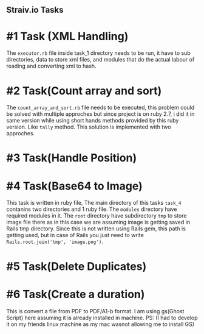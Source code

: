 ## Straiv.io Tasks
# #1 Task (XML Handling)
The `executor.rb` file inside task_1 directory needs to be run, it have to sub directories, data to store xml files, and modules that do the actual labour of reading and converting xml to hash.

# #2 Task(Count array and sort)
The `count_array_and_sort.rb` file needs to be executed, this problem could be solved with multiple approches but since project is on ruby 2.7, i did it in same version while using short hands methods provided by this ruby version. Like `tally` method.
This solution is implemented with two approches.
# #3 Task(Handle Position)

# #4 Task(Base64 to Image)
This task is written in ruby file, The main directory of this tasks `task_4` contanins two directories and 1 ruby file. The  `modules` directory have required modules in it. The `root` directory have subdirectory `tmp` to store image file there as in this case we are assuming image is getting saved in Rails tmp directory. Since this is not written using Rails gem, this path is getting used, but in case of Rails you just need to write `Rails.root.join('tmp', 'image.png')`.

# #5 Task(Delete Duplicates)

# #6 Task(Create a duration)
This is convert a file from PDF to PDF/A1-b format. I am using gs(Ghost Script) here assuming it is already installed in machine.
PS: (I had to develop it on my friends linux machine as my mac wasnot allowing me to install GS)
